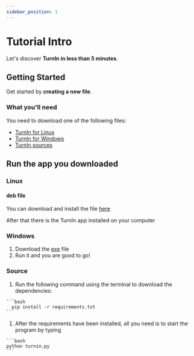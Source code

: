 ```yaml
---
sidebar_position: 1
---
```


# Tutorial Intro

Let's discover **TurnIn in less than 5 minutes**.

## Getting Started

Get started by **creating a new file**.


### What you'll need

You need to download one of the following files:
- [TurnIn for Linux](https://github.com/porfanid/TurnIn/releases/download/3.0.0/deb-package.deb)
- [TurnIn for Windows](https://github.com/porfanid/TurnIn/releases/download/3.0.0/turnin.exe)
- [TurnIn sources](https://github.com/porfanid/TurnIn/archive/refs/tags/3.0.0.zip)

## Run the app you downloaded

### Linux

  #### deb file
  You can download and install the file [here](https://github.com/porfanid/TurnIn/releases/download/2.0.0/deb-package.deb)

  After that there is the TurnIn app installed on your computer
  
### Windows
  1. Download the [exe](https://github.com/porfanid/TurnIn/releases/download/3.0.0/turnin.exe) file
  2. Run it and you are good to go!

### Source
  1. Run the following command using the terminal to download the dependencies:

    ```bash
      pip install -r requirements.txt
    ```
    
  1. After the requirements have been installed, all you need is to start the program by typing

    ```bash
    python turnin.py
    ```
